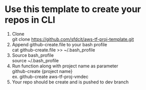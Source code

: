 # Use this template to create your repos in CLI

1. Clone \
   git clone https://github.com/sfdcit/aws-tf-proj-template.git
2. Append github-create.file to your bash profile \
   cat github-create.file >> ~/.bash_profile
3. Source bash_profile \
   source ~/.bash_profile
4. Run function along with project name as parameter \
   github-create {project name} \
   ex. github-create aws-tf-proj-vmdec
5. Your repo should be create and is pushed to dev branch
   
